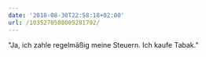 ```yaml
---
date: '2018-08-30T22:58:18+02:00'
url: /1035270508005281792/
---
```

"Ja, ich zahle regelmäßig meine Steuern. Ich kaufe Tabak."
